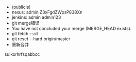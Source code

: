 - (publicis)
- nexus:   admin  Z3xFgdZWpsP838Xn
- jenkins: admin admin123
- git merge错误
- You have not concluded your merge (MERGE_HEAD exists).
- git fetch --all
- git reset --hard origin/master 
- 重新合并


sulkorhrfsqabbcc
